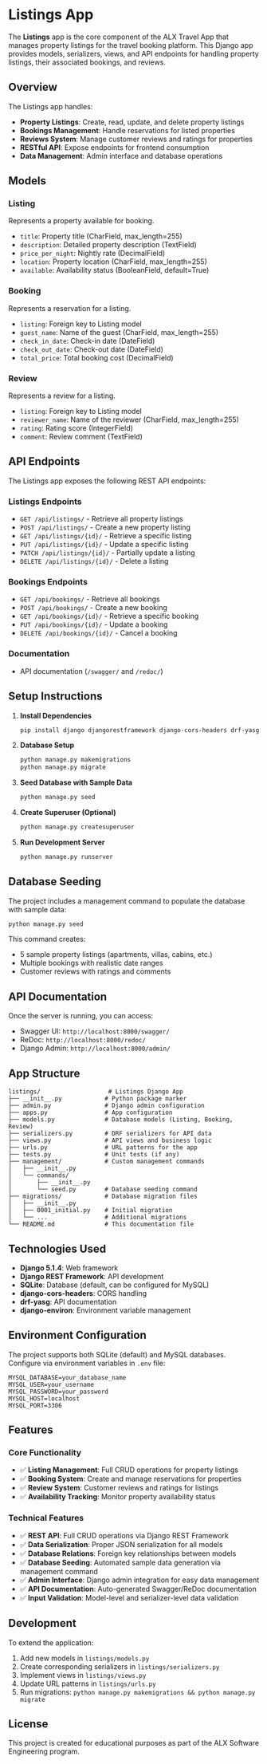 # Listings App

The **Listings** app is the core component of the ALX Travel App that manages property listings for the travel booking platform. This Django app provides models, serializers, views, and API endpoints for handling property listings, their associated bookings, and reviews.

## Overview

The Listings app handles:
- **Property Listings**: Create, read, update, and delete property listings
- **Bookings Management**: Handle reservations for listed properties
- **Reviews System**: Manage customer reviews and ratings for properties
- **RESTful API**: Expose endpoints for frontend consumption
- **Data Management**: Admin interface and database operations

## Models

### Listing
Represents a property available for booking.
- `title`: Property title (CharField, max_length=255)
- `description`: Detailed property description (TextField)
- `price_per_night`: Nightly rate (DecimalField)
- `location`: Property location (CharField, max_length=255)
- `available`: Availability status (BooleanField, default=True)

### Booking
Represents a reservation for a listing.
- `listing`: Foreign key to Listing model
- `guest_name`: Name of the guest (CharField, max_length=255)
- `check_in_date`: Check-in date (DateField)
- `check_out_date`: Check-out date (DateField)
- `total_price`: Total booking cost (DecimalField)

### Review
Represents a review for a listing.
- `listing`: Foreign key to Listing model
- `reviewer_name`: Name of the reviewer (CharField, max_length=255)
- `rating`: Rating score (IntegerField)
- `comment`: Review comment (TextField)

## API Endpoints

The Listings app exposes the following REST API endpoints:

### Listings Endpoints
- `GET /api/listings/` - Retrieve all property listings
- `POST /api/listings/` - Create a new property listing
- `GET /api/listings/{id}/` - Retrieve a specific listing
- `PUT /api/listings/{id}/` - Update a specific listing
- `PATCH /api/listings/{id}/` - Partially update a listing
- `DELETE /api/listings/{id}/` - Delete a listing

### Bookings Endpoints
- `GET /api/bookings/` - Retrieve all bookings
- `POST /api/bookings/` - Create a new booking
- `GET /api/bookings/{id}/` - Retrieve a specific booking
- `PUT /api/bookings/{id}/` - Update a booking
- `DELETE /api/bookings/{id}/` - Cancel a booking

### Documentation
- API documentation (`/swagger/` and `/redoc/`)

## Setup Instructions

1. **Install Dependencies**
   ```bash
   pip install django djangorestframework django-cors-headers drf-yasg django-environ
   ```

2. **Database Setup**
   ```bash
   python manage.py makemigrations
   python manage.py migrate
   ```

3. **Seed Database with Sample Data**
   ```bash
   python manage.py seed
   ```

4. **Create Superuser (Optional)**
   ```bash
   python manage.py createsuperuser
   ```

5. **Run Development Server**
   ```bash
   python manage.py runserver
   ```

## Database Seeding

The project includes a management command to populate the database with sample data:

```bash
python manage.py seed
```

This command creates:
- 5 sample property listings (apartments, villas, cabins, etc.)
- Multiple bookings with realistic date ranges
- Customer reviews with ratings and comments

## API Documentation

Once the server is running, you can access:
- Swagger UI: `http://localhost:8000/swagger/`
- ReDoc: `http://localhost:8000/redoc/`
- Django Admin: `http://localhost:8000/admin/`

## App Structure

```
listings/                   # Listings Django App
├── __init__.py            # Python package marker
├── admin.py               # Django admin configuration
├── apps.py                # App configuration
├── models.py              # Database models (Listing, Booking, Review)
├── serializers.py         # DRF serializers for API data
├── views.py               # API views and business logic
├── urls.py                # URL patterns for the app
├── tests.py               # Unit tests (if any)
├── management/            # Custom management commands
│   ├── __init__.py
│   └── commands/
│       ├── __init__.py
│       └── seed.py        # Database seeding command
├── migrations/            # Database migration files
│   ├── __init__.py
│   ├── 0001_initial.py    # Initial migration
│   └── ...                # Additional migrations
└── README.md              # This documentation file
```

## Technologies Used

- **Django 5.1.4**: Web framework
- **Django REST Framework**: API development
- **SQLite**: Database (default, can be configured for MySQL)
- **django-cors-headers**: CORS handling
- **drf-yasg**: API documentation
- **django-environ**: Environment variable management

## Environment Configuration

The project supports both SQLite (default) and MySQL databases. Configure via environment variables in `.env` file:

```env
MYSQL_DATABASE=your_database_name
MYSQL_USER=your_username
MYSQL_PASSWORD=your_password
MYSQL_HOST=localhost
MYSQL_PORT=3306
```

## Features

### Core Functionality
- ✅ **Listing Management**: Full CRUD operations for property listings
- ✅ **Booking System**: Create and manage reservations for properties
- ✅ **Review System**: Customer reviews and ratings for listings
- ✅ **Availability Tracking**: Monitor property availability status

### Technical Features
- ✅ **REST API**: Full CRUD operations via Django REST Framework
- ✅ **Data Serialization**: Proper JSON serialization for all models
- ✅ **Database Relations**: Foreign key relationships between models
- ✅ **Database Seeding**: Automated sample data generation via management command
- ✅ **Admin Interface**: Django admin integration for easy data management
- ✅ **API Documentation**: Auto-generated Swagger/ReDoc documentation
- ✅ **Input Validation**: Model-level and serializer-level data validation

## Development

To extend the application:
1. Add new models in `listings/models.py`
2. Create corresponding serializers in `listings/serializers.py`
3. Implement views in `listings/views.py`
4. Update URL patterns in `listings/urls.py`
5. Run migrations: `python manage.py makemigrations && python manage.py migrate`

## License

This project is created for educational purposes as part of the ALX Software Engineering program.
